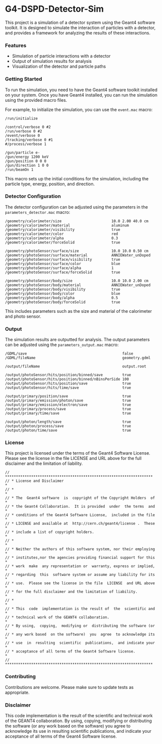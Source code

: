 # G4-DSPD-Detector-Sim

This project is a simulation of a detector system using the Geant4 software toolkit. It is designed to simulate the interaction of particles with a detector, and provides a framework for analyzing the results of these interactions.

### Features

- Simulation of particle interactions with a detector
- Output of simulation results for analysis
- Visualization of the detector and particle paths

### Getting Started

To run the simulation, you need to have the Geant4 software toolkit installed on your system. Once you have Geant4 installed, you can run the simulation using the provided macro files.

For example, to initialize the simulation, you can use the `event.mac` macro:
```
/run/initialize

/control/verbose 0 #2
/run/verbose 0 #2
/event/verbose 0
/tracking/verbose 0 #1
#/process/verbose 1

/gun/particle e-
/gun/energy 1200 keV
/gun/position 0 0 0
/gun/direction 1 0 0
/run/beamOn 1
```

This macro sets up the initial conditions for the simulation, including the particle type, energy, position, and direction.

### Detector Configuration

The detector configuration can be adjusted using the parameters in the `parameters_detector.mac` macro:
```
/geometry/calorimeter/size                       10.0 2.00 40.0 cm
/geometry/calorimeter/material                   aluminum
/geometry/calorimeter/visibility                 true
/geometry/calorimeter/color                      red
/geometry/calorimeter/alpha                      0.3
/geometry/calorimeter/forceSolid                 true

/geometry/photoSensor/surface/size               10.0 10.0 0.50 cm
/geometry/photoSensor/surface/material           ANNIEWater_unDoped
/geometry/photoSensor/surface/visibility         true
/geometry/photoSensor/surface/color              blue
/geometry/photoSensor/surface/alpha              1
/geometry/photoSensor/surface/forceSolid         true

/geometry/photoSensor/body/size                  10.0 10.0 2.00 cm
/geometry/photoSensor/body/material              ANNIEWater_unDoped
/geometry/photoSensor/body/visibility            true
/geometry/photoSensor/body/color                 blue
/geometry/photoSensor/body/alpha                 0.5
/geometry/photoSensor/body/forceSolid            true
```

This includes parameters such as the size and material of the calorimeter and photo sensor.

### Output

The simulation results are outputted for analysis. The output parameters can be adjusted using the `parameters_output.mac` macro:
```
/GDML/save                                            false
/GDML/fileName                                        geometry.gdml

/output/fileName                                      output.root

/output/photoSensor/hits/position/binned/save         true
/output/photoSensor/hits/position/binned/nBinsPerSide 100
/output/photoSensor/hits/position/save                true
/output/photoSensor/hits/time/save                    true

/output/primary/position/save                         true
/output/primary/emission/photon/save                  true
/output/primary/emission/electron/save                true
/output/primary/process/save                          true
/output/primary/time/save                             true

/output/photon/length/save                            true
/output/photon/process/save                           true
/output/photon/time/save                              true
```

### License

This project is licensed under the terms of the Geant4 Software License. Please see the license in the file LICENSE and URL above for the full disclaimer and the limitation of liability.
```
// ********************************************************************
// * License and Disclaimer                                           *
// *                                                                  *
// * The  Geant4 software  is  copyright of the Copyright Holders  of *
// * the Geant4 Collaboration.  It is provided  under  the terms  and *
// * conditions of the Geant4 Software License,  included in the file *
// * LICENSE and available at  http://cern.ch/geant4/license .  These *
// * include a list of copyright holders.                             *
// *                                                                  *
// * Neither the authors of this software system, nor their employing *
// * institutes,nor the agencies providing financial support for this *
// * work  make  any representation or  warranty, express or implied, *
// * regarding  this  software system or assume any liability for its *
// * use.  Please see the license in the file  LICENSE  and URL above *
// * for the full disclaimer and the limitation of liability.         *
// *                                                                  *
// * This  code  implementation is the result of  the  scientific and *
// * technical work of the GEANT4 collaboration.                      *
// * By using,  copying,  modifying or  distributing the software (or *
// * any work based  on the software)  you  agree  to acknowledge its *
// * use  in  resulting  scientific  publications,  and indicate your *
// * acceptance of all terms of the Geant4 Software license.          *
// ********************************************************************
```

### Contributing

Contributions are welcome. Please make sure to update tests as appropriate.

### Disclaimer

This code implementation is the result of the scientific and technical work of the GEANT4 collaboration. By using, copying, modifying or distributing the software (or any work based on the software) you agree to acknowledge its use in resulting scientific publications, and indicate your acceptance of all terms of the Geant4 Software license.